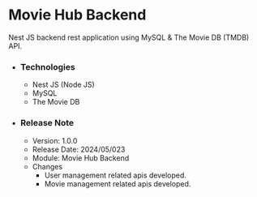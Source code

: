 # Movie Hub Backend
Nest JS backend rest application using MySQL &amp; The Movie DB (TMDB) API.

* ### Technologies
  * Nest JS (Node JS)
  * MySQL
  * The Movie DB
  
* ### Release Note
  * Version: 1.0.0
  * Release Date: 2024/05/023
  * Module: Movie Hub Backend
  * Changes
    * User management related apis developed.
    * Movie management related apis developed.
